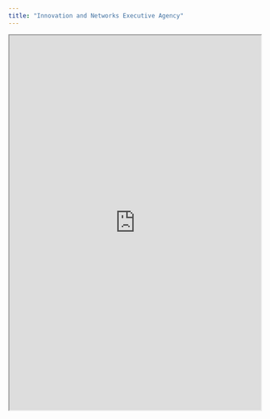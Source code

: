 ```yaml
---
title: "Innovation and Networks Executive Agency"
---
```



<iframe height="750" width="100%" src="https://ewelton.github.io/ktest/wiki.html#Innovation%20and%20Networks%20Executive%20Agency"></iframe>
